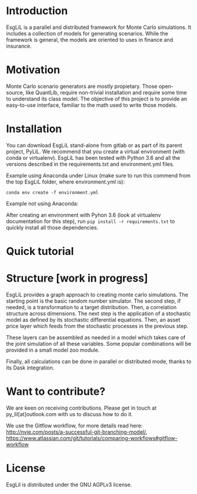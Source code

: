 # Introduction

EsgLiL is a parallel and distributed framework for Monte Carlo simulations. It includes a collection of models for generating scenarios. While the framework is general, the models are oriented to uses in finance and insurance.

# Motivation

Monte Carlo scenario generators are mostly propietary. Those open-source, like QuantLib, require non-trivial installation and require some time to understand its class model. The objective of this project is to provide an easy-to-use interface, familiar to the math used to write those models.

# Installation

You can download EsgLiL stand-alone from gitlab or as part of its parent project, PyLiL. We recommend that you create a virtual environment (with conda or virtualenv). 
EsgLiL has been tested with Python 3.6 and all the versions described in the requirements.txt and environment.yml files. 

Example using Anaconda under Linux (make sure to run this commend from the top EsgLiL folder, where environment.yml is):

    
    conda env create -f environment.yml
    
Example not using Anaconda:

After creating an environment with Pyhon 3.6 (look at virtualenv documentation for this step), run ```pip install -r requirements.txt``` to quickly install all those dependencies.


# Quick tutorial

# Structure [work in progress]
EsgLiL provides a graph approach to creating monte carlo simulations. The starting point is the basic random number simulator. The second step, if needed, is a transformation to a target distribution. Then, a correlation structure across dimensions. The next step is the application of a 
stochastic model as defined by its stochastic differential equations. Then, an asset price layer which feeds from the stochastic processes in the previous step.

These layers can be assembled as needed in a model which takes care of the joint simulation of all these variables. Some popular combinations will be provided in a small model zoo module.

Finally, all calculations can be done in parallel or distributed mode, thanks to its Dask integration.

# Want to contribute?

We are keen on receiving contributions. Please get in touch at py_lil[at]outlook.com with us to discuss how to do it.

We use the Gitflow workflow, for more details read here: http://nvie.com/posts/a-successful-git-branching-model/, https://www.atlassian.com/git/tutorials/comparing-workflows#gitflow-workflow


# License

EsgLil is distributed under the GNU AGPLv3 license.
